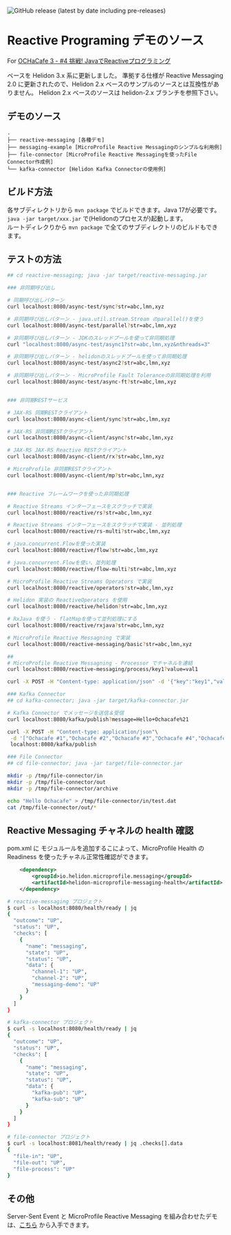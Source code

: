 ![GitHub release (latest by date including pre-releases)](https://img.shields.io/github/v/release/oracle-japan/ochacafe-reactive)

# Reactive Programing デモのソース 

For [OCHaCafe 3 - #4 挑戦! JavaでReactiveプログラミング](https://connpass.com/event/189340/)

ベースを Helidon 3.x 系に更新しました。 準拠する仕様が Reactive Messaging 2.0 に更新されたので、Helidon 2.x ベースのサンプルのソースとは互換性がありません。
Helidon 2.x ベースのソースは helidon-2.x ブランチを参照下さい。


## デモのソース

~~~
.
├── reactive-messaging [各種デモ]
├── messaging-example [MicroProfile Reactive Messagingのシンプルな利用例]
├── file-connector [MicroProfile Reactive Messagingを使ったFile Connector作成例]
└── kafka-connector [Helidon Kafka Connectorの使用例]
~~~

## ビルド方法


各サブディレクトリから `mvn package` でビルドできます。Java 17が必要です。  
`java -jar target/xxx.jar` で(Helidonのプロセスが)起動します。  
ルートディレクりから `mvn package` で全てのサブディレクトリのビルドもできます。

## テストの方法

```bash
## cd reactive-messaging; java -jar target/reactive-messaging.jar

### 非同期呼び出し

# 同期呼び出しパターン
curl localhost:8080/async-test/sync?str=abc,lmn,xyz

# 非同期呼び出しパターン - java.util.stream.Stream のparallel()を使う
curl localhost:8080/async-test/parallel?str=abc,lmn,xyz

# 非同期呼び出しパターン - JDKのスレッドプールを使って非同期処理
curl "localhost:8080/async-test/async1?str=abc,lmn,xyz&nthreads=3"

# 非同期呼び出しパターン - helidonのスレッドプールを使って非同期処理
curl localhost:8080/async-test/async2?str=abc,lmn,xyz

# 非同期呼び出しパターン - MicroProfile Fault Toleranceの非同期処理を利用
curl localhost:8080/async-test/async-ft?str=abc,lmn,xyz


### 非同期RESTサービス

# JAX-RS 同期RESTクライアント
curl localhost:8080/async-client/sync?str=abc,lmn,xyz

# JAX-RS 非同期RESTクライアント
curl localhost:8080/async-client/async?str=abc,lmn,xyz

# JAX-RS JAX-RS Reactive RESTクライアント
curl localhost:8080/async-client/rx?str=abc,lmn,xyz

# MicroProfile 非同期RESTクライアント
curl localhost:8080/async-client/mp?str=abc,lmn,xyz


### Reactive フレームワークを使った非同期処理

# Reactive Streams インターフェースをスクラッチで実装
curl localhost:8080/reactive/rs?str=abc,lmn,xyz

# Reactive Streams インターフェースをスクラッチで実装 - 並列処理
curl localhost:8080/reactive/rs-multi?str=abc,lmn,xyz

# java.concurrent.Flowを使った実装
curl localhost:8080/reactive/flow?str=abc,lmn,xyz

# java.concurrent.Flowを使い、並列処理
curl localhost:8080/reactive/flow-multi?str=abc,lmn,xyz

# MicroProfile Reactive Streams Operators で実装
curl localhost:8080/reactive/operators?str=abc,lmn,xyz

# Helidon 実装の ReactiveOperators を使用
curl localhost:8080/reactive/helidon?str=abc,lmn,xyz

# RxJava を使う - flatMapを使って並列処理にする
curl localhost:8080/reactive/rxjava?str=abc,lmn,xyz

# MicroProfile Reactive Messagning で実装
curl localhost:8080/reactive-messaging/basic?str=abc,lmn,xyz

##
# MicroProfile Reactive Messagning - Processor でチャネルを連結
curl localhost:8080/reactive-messaging/process/key1?value=val1

curl -X POST -H "Content-type: application/json" -d '{"key":"key1","value":"val1"}' localhost:8080/reactive-messaging/process

### Kafka Connector
## cd kafka-connector; java -jar target/kafka-connector.jar

# Kafka Connector でメッセージを送信＆受信
curl localhost:8080/kafka/publish?message=Hello+Ochacafe%21

curl -X POST -H "Content-type: application/json"\
 -d '["Ochacafe #1","Ochacafe #2","Ochacafe #3","Ochacafe #4","Ochacafe #5","Ochacafe #6","Ochacafe #7","Ochacafe #8"]'\
 localhost:8080/kafka/publish

### File Connector
## cd file-connector; java -jar target/file-connector.jar

mkdir -p /tmp/file-connector/in
mkdir -p /tmp/file-connector/out
mkdir -p /tmp/file-connector/archive

echo "Hello Ochacafe" > /tmp/file-connector/in/test.dat
cat /tmp/file-connector/out/*
```

## Reactive Messaging チャネルの health 確認

pom.xml に モジュルールを追加するこによって、MicroProfile Health の Readiness を使ったチャネル正常性確認ができます。

```xml
    <dependency>
        <groupId>io.helidon.microprofile.messaging</groupId>
        <artifactId>helidon-microprofile-messaging-health</artifactId>
    </dependency>
```

```bash
# reactive-messaging プロジェクト
$ curl -s localhost:8080/health/ready | jq
{
  "outcome": "UP",
  "status": "UP",
  "checks": [
    {
      "name": "messaging",
      "state": "UP",
      "status": "UP",
      "data": {
        "channel-1": "UP",
        "channel-2": "UP",
        "messaging-demo": "UP"
      }
    }
  ]
}

# kafka-connector プロジェクト
$ curl -s localhost:8080/health/ready | jq
{
  "outcome": "UP",
  "status": "UP",
  "checks": [
    {
      "name": "messaging",
      "state": "UP",
      "status": "UP",
      "data": {
        "kafka-pub": "UP",
        "kafka-sub": "UP"
      }
    }
  ]
}

# file-connector プロジェクト
$ curl -s localhost:8081/health/ready | jq .checks[].data
{
  "file-in": "UP",
  "file-out": "UP",
  "file-process": "UP"
}
```

## その他

Server-Sent Event と MicroProfile Reactive Messaging を組み合わせたデモは、[こちら](https://github.com/oracle/helidon/tree/master/examples/microprofile/messaging-sse) から入手できます。



